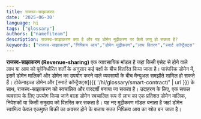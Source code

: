 ```yaml
---
title: राजस्व-साझाकरण
date: '2025-06-30'
language: hi
tags: ["glossary"]
authors: ["namefiteam"]
description: राजस्व-साझाकरण क्या है और यह डोमेन मुद्रीकरण पर कैसे लागू हो सकता है?
keywords: ["राजस्व-साझाकरण","निष्क्रिय आय","डोमेन मुद्रीकरण","लाभ वितरण","स्मार्ट कॉन्ट्रैक्ट्स"]
---
```



**राजस्व-साझाकरण (Revenue-sharing)** एक व्यावसायिक मॉडल है जहां किसी एसेट से होने वाले लाभ या आय को पूर्वनिर्धारित शर्तों के अनुसार कई पक्षों के बीच वितरित किया जाता है। पारंपरिक डोमेन में, इसमें डोमेन मालिकों और डोमेन का उपयोग करने वाले व्यवसायों के बीच मैन्युअल समझौते शामिल हो सकते हैं। टोकेनाइज्ड डोमेन और [स्मार्ट कॉन्ट्रैक्ट्स]({{ '/hi/glossary/smart-contract/' | url }}) के साथ, राजस्व-साझाकरण को स्वचालित और पारदर्शी बनाया जा सकता है। उदाहरण के लिए, एक सफल व्यवसाय के लिए उपयोग किया जाने वाला डोमेन स्वचालित रूप से लाभ का एक प्रतिशत डोमेन मालिक, निवेशकों या किसी समुदाय को वितरित कर सकता है। यह नए मुद्रीकरण मॉडल बनाता है जहां डोमेन स्वामित्व केवल एकमुश्त बिक्री का अवसर होने के बजाय सतत निष्क्रिय आय का स्रोत बन जाता है।